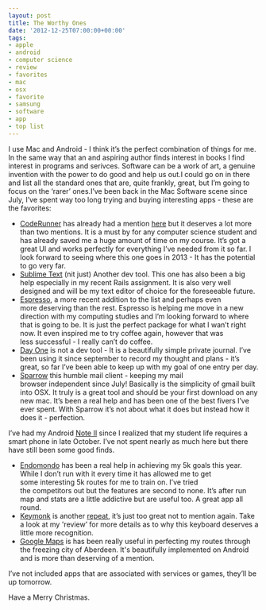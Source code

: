 ```yaml
---
layout: post
title: The Worthy Ones
date: '2012-12-25T07:00:00+00:00'
tags:
- apple
- android
- computer science
- review
- favorites
- mac
- osx
- favorite
- samsung
- software
- app
- top list
---
```

I use Mac and Android - I think it’s the perfect combination of things for me. In the same way that an and aspiring author finds interest in books I find interest in programs and serivces. Software can be a work of art, a genuine invention with the power to do good and help us out.I could go on in there and list all the standard ones that are, quite frankly, great, but I’m going to focus on the ‘rarer’ ones.I’ve been back in the Mac Software scene since July, I’ve spent way too long trying and buying interesting apps - these are the favorites:

* [CodeRunner](http://krillapps.com/coderunner/) has already had a mention [here](http://www.charlieegan3.com/2012/12/simple-as-syntax.html) but it deserves a lot more than two mentions. It is a must by for any computer science student and has already saved me a huge amount of time on my course. It’s got a great UI and works perfectly for everything I’ve needed from it so far. I look forward to seeing where this one goes in 2013 - It has the potential to go very far.
* [Sublime Text](http://www.sublimetext.com/2) (nit just) Another dev tool. This one has also been a big help especially in my recent Rails assignment. It is also very well designed and will be my text editor of choice for the foreseeable future.
* [Espresso](http://macrabbit.com/espresso/), a more recent addition to the list and perhaps even more deserving than the rest. Espresso is helping me move in a new direction with my computing studies and I’m looking forward to where that is going to be. It is just the perfect package for what I wan’t right now. It even inspired me to try coffee again, however that was less successful - I really can’t do coffee.
* [Day One](http://dayoneapp.com/) is not a dev tool - It is a beautifully simple private journal. I’ve been using it since september to record my thought and plans - it’s great, so far I’ve been able to keep up with my goal of one entry per day.
* [Sparrow](http://www.sparrowmailapp.com/) this humble mail client - keeping my mail browser independent since July! Basically is the simplicity of gmail built into OSX. It truly is a great tool and should be your first download on any new mac. It’s been a real help and has been one of the best fivers I’ve ever spent. With Sparrow it’s not about what it does but instead how it does it - perfection.

I’ve had my Android [Note II](http://www.charlieegan3.com/2012/12/phase-of-phablet-review.html) since I realized that my student life requires a smart phone in late October. I’ve not spent nearly as much here but there have still been some good finds.

* [Endomondo](http://www.endomondo.com/login) has been a real help in achieving my 5k goals this year. While I don’t run with it every time it has allowed me to get some interesting 5k routes for me to train on. I’ve tried the competitors out but the features are second to none. It’s after run map and stats are a little addictive but are useful too. A great app all round.
* [Keymonk](http://keymonk.com/) is another [repeat](https://www.google.co.uk/url?sa=t&rct=j&q=&esrc=s&source=web&cd=1&cad=rja&ved=0CDQQFjAA&url=http%3A%2F%2Fwww.charlieegan3.com%2F2012%2F12%2Fkeymonk-keyboard.html&ei=teLUUO-0I-ao0AWpxYHgBA&usg=AFQjCNGQdx9S0-M-PDOJAHM5bg3gxoQ5JA&sig2=kjzaHP5d-nolbJOWh6HIRA), it’s just too great not to mention again. Take a look at my 'review’ for more details as to why this keyboard deserves a little more recognition.
* [Google Maps](https://maps.google.co.uk/) is has been really useful in perfecting my routes through the freezing city of Aberdeen. It's beautifully implemented on Android and is more than deserving of a mention.

I’ve not included apps that are associated with services or games, they’ll be up tomorrow.

Have a Merry Christmas.
